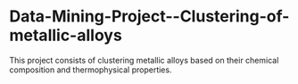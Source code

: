 # Data-Mining-Project--Clustering-of-metallic-alloys

This project consists of clustering metallic alloys based on their chemical composition and thermophysical properties.
